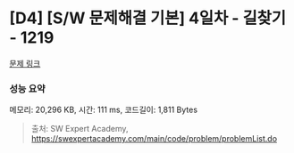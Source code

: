 # [D4] [S/W 문제해결 기본] 4일차 - 길찾기 - 1219 

[문제 링크](https://swexpertacademy.com/main/code/problem/problemDetail.do?contestProbId=AV14geLqABQCFAYD) 

### 성능 요약

메모리: 20,296 KB, 시간: 111 ms, 코드길이: 1,811 Bytes



> 출처: SW Expert Academy, https://swexpertacademy.com/main/code/problem/problemList.do